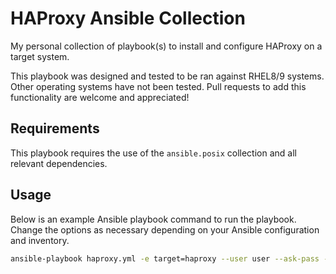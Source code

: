 # HAProxy Ansible Collection

My personal collection of playbook(s) to install and configure HAProxy on a target system.

This playbook was designed and tested to be ran against RHEL8/9 systems. Other operating systems have not been tested. Pull requests to add this functionality are welcome and appreciated!

## Requirements

This playbook requires the use of the `ansible.posix` collection and all relevant dependencies. 

## Usage

Below is an example Ansible playbook command to run the playbook. Change the options as necessary depending on your Ansible configuration and inventory. 

```bash
ansible-playbook haproxy.yml -e target=haproxy --user user --ask-pass --ask-become-pass
```